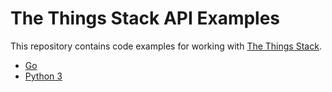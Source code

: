 # The Things Stack API Examples

This repository contains code examples for working with [The Things Stack](https://thethingsindustries.com/docs/).

- [Go](./go/README.md)
- [Python 3](./python/README.md)

